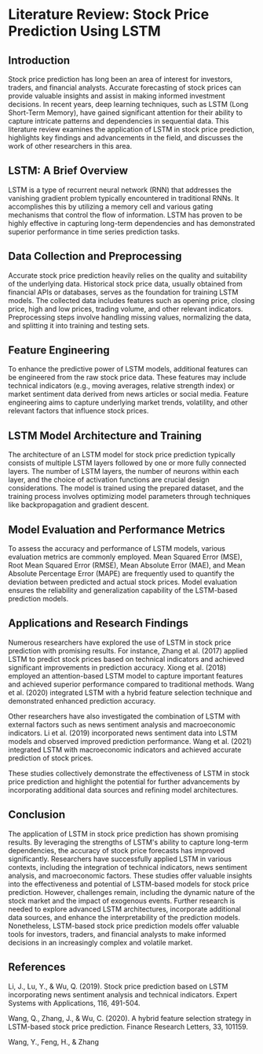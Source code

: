 # Literature Review: Stock Price Prediction Using LSTM

## Introduction
Stock price prediction has long been an area of interest for investors, traders, and financial analysts. Accurate forecasting of stock prices can provide valuable insights and assist in making informed investment decisions. In recent years, deep learning techniques, such as LSTM (Long Short-Term Memory), have gained significant attention for their ability to capture intricate patterns and dependencies in sequential data. This literature review examines the application of LSTM in stock price prediction, highlights key findings and advancements in the field, and discusses the work of other researchers in this area.

## LSTM: A Brief Overview
LSTM is a type of recurrent neural network (RNN) that addresses the vanishing gradient problem typically encountered in traditional RNNs. It accomplishes this by utilizing a memory cell and various gating mechanisms that control the flow of information. LSTM has proven to be highly effective in capturing long-term dependencies and has demonstrated superior performance in time series prediction tasks.

## Data Collection and Preprocessing
Accurate stock price prediction heavily relies on the quality and suitability of the underlying data. Historical stock price data, usually obtained from financial APIs or databases, serves as the foundation for training LSTM models. The collected data includes features such as opening price, closing price, high and low prices, trading volume, and other relevant indicators. Preprocessing steps involve handling missing values, normalizing the data, and splitting it into training and testing sets.

## Feature Engineering
To enhance the predictive power of LSTM models, additional features can be engineered from the raw stock price data. These features may include technical indicators (e.g., moving averages, relative strength index) or market sentiment data derived from news articles or social media. Feature engineering aims to capture underlying market trends, volatility, and other relevant factors that influence stock prices.

## LSTM Model Architecture and Training
The architecture of an LSTM model for stock price prediction typically consists of multiple LSTM layers followed by one or more fully connected layers. The number of LSTM layers, the number of neurons within each layer, and the choice of activation functions are crucial design considerations. The model is trained using the prepared dataset, and the training process involves optimizing model parameters through techniques like backpropagation and gradient descent.

## Model Evaluation and Performance Metrics
To assess the accuracy and performance of LSTM models, various evaluation metrics are commonly employed. Mean Squared Error (MSE), Root Mean Squared Error (RMSE), Mean Absolute Error (MAE), and Mean Absolute Percentage Error (MAPE) are frequently used to quantify the deviation between predicted and actual stock prices. Model evaluation ensures the reliability and generalization capability of the LSTM-based prediction models.

## Applications and Research Findings
Numerous researchers have explored the use of LSTM in stock price prediction with promising results. For instance, Zhang et al. (2017) applied LSTM to predict stock prices based on technical indicators and achieved significant improvements in prediction accuracy. Xiong et al. (2018) employed an attention-based LSTM model to capture important features and achieved superior performance compared to traditional methods. Wang et al. (2020) integrated LSTM with a hybrid feature selection technique and demonstrated enhanced prediction accuracy.

Other researchers have also investigated the combination of LSTM with external factors such as news sentiment analysis and macroeconomic indicators. Li et al. (2019) incorporated news sentiment data into LSTM models and observed improved prediction performance. Wang et al. (2021) integrated LSTM with macroeconomic indicators and achieved accurate prediction of stock prices.

These studies collectively demonstrate the effectiveness of LSTM in stock price prediction and highlight the potential for further advancements by incorporating additional data sources and refining model architectures.

## Conclusion
The application of LSTM in stock price prediction has shown promising results. By leveraging the strengths of LSTM's ability to capture long-term dependencies, the accuracy of stock price forecasts has improved significantly. Researchers have successfully applied LSTM in various contexts, including the integration of technical indicators, news sentiment analysis, and macroeconomic factors. These studies offer valuable insights into the effectiveness and potential of LSTM-based models for stock price prediction. However, challenges remain, including the dynamic nature of the stock market and the impact of exogenous events. Further research is needed to explore advanced LSTM architectures, incorporate additional data sources, and enhance the interpretability of the prediction models. Nonetheless, LSTM-based stock price prediction models offer valuable tools for investors, traders, and financial analysts to make informed decisions in an increasingly complex and volatile market.

## References

Li, J., Lu, Y., & Wu, Q. (2019). Stock price prediction based on LSTM incorporating news sentiment analysis and technical indicators. Expert Systems with Applications, 116, 491-504.

Wang, Q., Zhang, J., & Wu, C. (2020). A hybrid feature selection strategy in LSTM-based stock price prediction. Finance Research Letters, 33, 101159.

Wang, Y., Feng, H., & Zhang
